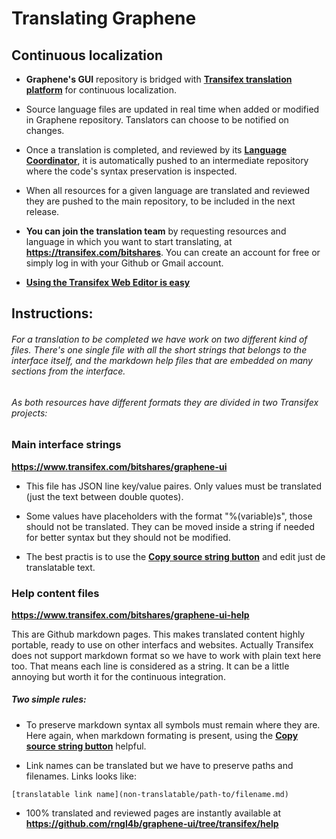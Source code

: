 Translating Graphene 
====================

## Continuous localization

* **Graphene's GUI** repository is bridged with [**Transifex translation platform**](https://www.transifex.com/bitshares) for continuous localization.

* Source language files are updated in real time when added or modified in Graphene repository. 
Tanslators can choose to be notified on changes.

* Once a translation is completed, and reviewed by its [**Language Coordinator**](http://docs.transifex.com/introduction/#user-roles-in-transifex), 
it is automatically pushed to an intermediate repository where the code's syntax preservation is inspected.

* When all resources for a given language are translated and reviewed they are pushed to the main repository, to be included in the next release.

* **You can join the translation team** by requesting resources and language in which you want to start translating, at **https://transifex.com/bitshares**.
You can create an account for free or simply log in with your Github or Gmail account.

* [**Using the Transifex Web Editor is easy**](http://docs.transifex.com/tutorials/txeditor/) 


## Instructions:

###### For a translation to be completed we have work on two different kind of files. There's one single file with all the short strings that belongs to the interface itself, and the markdown help files that are embedded on many sections from the interface.
###### As both resources have different formats they are divided in two Transifex projects:

### Main interface strings

**https://www.transifex.com/bitshares/graphene-ui**

* This file has JSON line key/value paires. Only values must be translated (just the text between double quotes). 

* Some values have placeholders with the format "%(variable)s", those should not be translated. They can be moved inside a string if needed for better syntax but they should not be modified.

* The best practis is to use the [**Copy source string button**](http://docs.transifex.com/tutorials/txeditor/#4-translation-time) and edit just de translatable text.

### Help content files

**https://www.transifex.com/bitshares/graphene-ui-help**

This are Github markdown pages. This makes translated content highly portable, ready to use on other interfacs and websites.
Actually Transifex does not support markdown format so we have to work with plain text here too. That means each line is considered as a string.
It can be a little annoying but worth it for the continuous integration.

##### Two simple rules:

* To preserve markdown syntax all symbols must remain where they are.
Here again, when markdown formating is present, using the [**Copy source string button**](http://docs.transifex.com/tutorials/txeditor/#4-translation-time) helpful.

* Link names can be translated but we have to preserve paths and filenames. Links looks like:
 ```
 [translatable link name](non-translatable/path-to/filename.md)
 ```
* 100% translated and reviewed pages are instantly available at **https://github.com/rngl4b/graphene-ui/tree/transifex/help**
